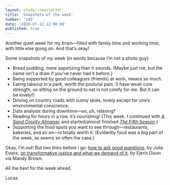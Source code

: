```yaml
---
layout: study--newsletter
title: 'Snapshots of the week'
number: '149'
date: '2020-07-12 12:00:00'
published: true
---
```


Another quiet week for my brain—filled with family time and working time, with little else going on. And that’s okay!

Some snapshots of my week (in words because I’m not a photo guy):

- Bread pudding, more appetizing than it sounds. (Maybe just me, but the name isn’t a draw if you’ve never had it before.)
- Being supported by good colleagues (friends) at work, means so much.
- Eating takeout in a park, worth the postural pain. (I have weak core strength, so sitting on the ground to eat is not comfy for me. But it can be lovely!)
- Driving on country roads with sunny skies, lovely except for one’s environmental conscience.
- Data analysis during downtime—so, uh, relaxing?
- Reading for hours in a row, it’s nourishing! (This week, I continued with [_A Sand County Almanac_](https://www.aldoleopold.org/about/aldo-leopold/sand-county-almanac/) and started/almost finished [_The Fifth Season_](http://nkjemisin.com/books/the-fifth-season/).)
- Supporting the food spots you want to see through—restaurants, bakeries, and so on—is totally worth it. (Evidently food was a big part of the week, as seems so often the case.)

Okay, I’m out! But two links before I go: [how to ask good questions](https://jvns.ca/blog/good-questions/), by Julia Evans; [on transformative justice and what we demand of it](https://aworkinglibrary.com/writing/you-were-supposed-to-give-me-salvation), by Ejeris Dixon via Mandy Brown.

All the best for the week ahead.

Lucas